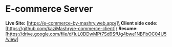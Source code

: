 # E-commerce Server
**Live Site:** [https://e-commerce-by-mashry.web.app/]\
**Client side code:** [https://github.com/kaziMashry/e-commerce-client]\
**Resume:** [https://drive.google.com/file/d/1uL0DDwMPt7Sd9SfUg4bwe1NBFbOC04U5/view]
